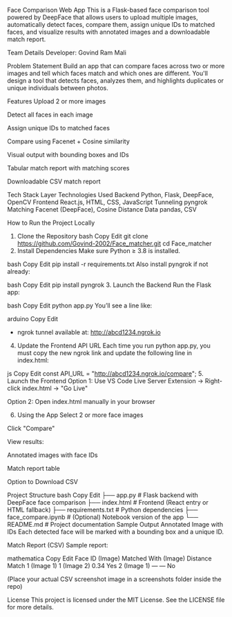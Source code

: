 Face Comparison Web App
This is a Flask-based face comparison tool powered by DeepFace that allows users to upload multiple images, automatically detect faces, compare them, assign unique IDs to matched faces, and visualize results with annotated images and a downloadable match report.

Team Details
Developer: Govind Ram Mali

Problem Statement
Build an app that can compare faces across two or more images and tell which faces match and which ones are different. You'll design a tool that detects faces, analyzes them, and highlights duplicates or unique individuals between photos.

Features
Upload 2 or more images

Detect all faces in each image

Assign unique IDs to matched faces

Compare using Facenet + Cosine similarity

Visual output with bounding boxes and IDs

Tabular match report with matching scores

Downloadable CSV match report

Tech Stack
Layer	Technologies Used
Backend	Python, Flask, DeepFace, OpenCV
Frontend	React.js, HTML, CSS, JavaScript
Tunneling	pyngrok
Matching	Facenet (DeepFace), Cosine Distance
Data	pandas, CSV

How to Run the Project Locally
1. Clone the Repository
bash
Copy
Edit
git clone https://github.com/Govind-2002/Face_matcher.git
cd Face_matcher
2. Install Dependencies
Make sure Python ≥ 3.8 is installed.

bash
Copy
Edit
pip install -r requirements.txt
Also install pyngrok if not already:

bash
Copy
Edit
pip install pyngrok
3. Launch the Backend
Run the Flask app:

bash
Copy
Edit
python app.py
You’ll see a line like:

arduino
Copy
Edit
 * ngrok tunnel available at: http://abcd1234.ngrok.io
4. Update the Frontend API URL
Each time you run python app.py, you must copy the new ngrok link and update the following line in index.html:

js
Copy
Edit
const API_URL = "http://abcd1234.ngrok.io/compare";
5. Launch the Frontend
Option 1: Use VS Code Live Server Extension → Right-click index.html → "Go Live"

Option 2: Open index.html manually in your browser

6. Using the App
Select 2 or more face images

Click "Compare"

View results:

Annotated images with face IDs

Match report table

Option to Download CSV

Project Structure
bash
Copy
Edit
├── app.py                # Flask backend with DeepFace face comparison
├── index.html            # Frontend (React entry or HTML fallback)
├── requirements.txt      # Python dependencies
├── face_compare.ipynb    # (Optional) Notebook version of the app
└── README.md             # Project documentation
Sample Output
Annotated Image with IDs
Each detected face will be marked with a bounding box and a unique ID.

Match Report (CSV)
Sample report:

mathematica
Copy
Edit
Face ID (Image)   Matched With (Image)   Distance   Match
1 (Image 1)       1 (Image 2)            0.34       Yes
2 (Image 1)       —                      —          No

(Place your actual CSV screenshot image in a screenshots folder inside the repo)

License
This project is licensed under the MIT License. See the LICENSE file for more details.


